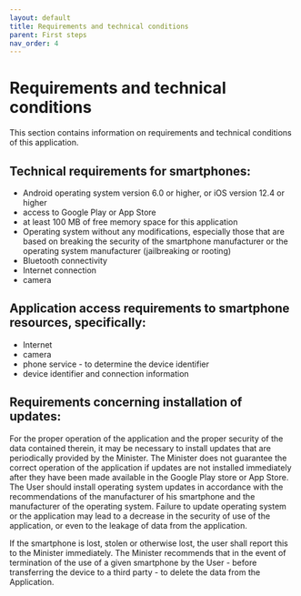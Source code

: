 ```yaml
---
layout: default
title: Requirements and technical conditions
parent: First steps
nav_order: 4
---
```


# Requirements and technical conditions

This section contains information on requirements and technical conditions of this application.

## Technical requirements for smartphones:

- Android operating system version 6.0 or higher, or iOS version 12.4 or higher
- access to Google Play or App Store
- at least 100 MB of free memory space for this application
- Operating system without any modifications, especially those that are based on breaking the security of the smartphone manufacturer or the operating system manufacturer (jailbreaking or rooting)
- Bluetooth connectivity
- Internet connection
- camera

## Application access requirements to smartphone resources, specifically:
- Internet
- camera
- phone service - to determine the device identifier
- device identifier and connection information



## Requirements concerning installation of updates:

For the proper operation of the application and the proper security of the data contained therein, it may be necessary to install updates that are periodically provided by the Minister. The Minister does not guarantee the correct operation of the application if updates are not installed immediately after they have been made available in the Google Play store or App Store.
The User should install operating system updates in accordance with the recommendations of
the manufacturer of his smartphone and the manufacturer of the operating system. Failure to update operating system or the application may lead to a decrease in the security of
use of the application, or even to the leakage of data from the application. 

If the smartphone is lost, stolen or otherwise lost, the user shall report this to the Minister immediately.
The Minister recommends that in the event of termination of the use of a given smartphone by the User - before transferring the device to a third party - to delete the data from the Application.